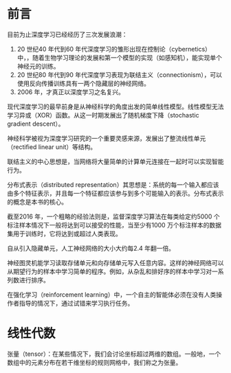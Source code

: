 # 前言

目前为止深度学习已经经历了三次发展浪潮：

1. 20 世纪40 年代到60 年代深度学习的雏形出现在控制论（cybernetics）中，，随着生物学习理论的发展和第一个模型的实现（如感知机），能实现单个神经元的训练。
2. 20 世纪80 年代到90 年代深度学习表现为联结主义（connectionism），可以使用反向传播训练具有一两个隐藏层的神经网络。
3. 2006 年，才真正以深度学习之名复兴。

现代深度学习的最早前身是从神经科学的角度出发的简单线性模型。线性模型无法学习异或（XOR）函数。从这一时期发展出了随机梯度下降（stochastic gradient descent）。

神经科学被视为深度学习研究的一个重要灵感来源，发展出了整流线性单元（rectified linear unit）等结构。

联结主义的中心思想是，当网络将大量简单的计算单元连接在一起时可以实现智能行为。

分布式表示（distributed representation）其思想是：系统的每一个输入都应该由多个特征表示，并且每一个特征都应该参与到多个可能输入的表示。分布式表示的概念是本书的核心。

截至2016 年，一个粗略的经验法则是，监督深度学习算法在每类给定约5000 个标注样本情况下一般将达到可以接受的性能，当至少有1000 万个标注样本的数据集用于训练时，它将达到或超过人类表现。

自从引入隐藏单元，人工神经网络的大小大约每2.4 年翻一倍。

神经图灵机能学习读取存储单元和向存储单元写入任意内容。这样的神经网络可以从期望行为的样本中学习简单的程序。例如，从杂乱和排好序的样本中学习对一系列数进行排序。

在强化学习（reinforcement learning）中，一个自主的智能体必须在没有人类操作者指导的情况下，通过试错来学习执行任务。

# 线性代数

张量（tensor）：在某些情况下，我们会讨论坐标超过两维的数组。一般地，一个数组中的元素分布在若干维坐标的规则网格中，我们称之为张量。